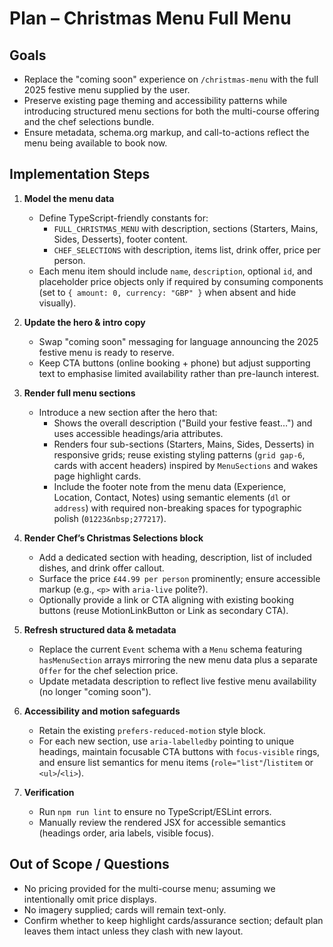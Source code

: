 # Plan – Christmas Menu Full Menu

## Goals
- Replace the "coming soon" experience on `/christmas-menu` with the full 2025 festive menu supplied by the user.
- Preserve existing page theming and accessibility patterns while introducing structured menu sections for both the multi-course offering and the chef selections bundle.
- Ensure metadata, schema.org markup, and call-to-actions reflect the menu being available to book now.

## Implementation Steps
1. **Model the menu data**
   - Define TypeScript-friendly constants for:
     - `FULL_CHRISTMAS_MENU` with description, sections (Starters, Mains, Sides, Desserts), footer content.
     - `CHEF_SELECTIONS` with description, items list, drink offer, price per person.
   - Each menu item should include `name`, `description`, optional `id`, and placeholder price objects only if required by consuming components (set to `{ amount: 0, currency: "GBP" }` when absent and hide visually).

2. **Update the hero & intro copy**
   - Swap "coming soon" messaging for language announcing the 2025 festive menu is ready to reserve.
   - Keep CTA buttons (online booking + phone) but adjust supporting text to emphasise limited availability rather than pre-launch interest.

3. **Render full menu sections**
   - Introduce a new section after the hero that:
     - Shows the overall description ("Build your festive feast…") and uses accessible headings/aria attributes.
     - Renders four sub-sections (Starters, Mains, Sides, Desserts) in responsive grids; reuse existing styling patterns (`grid gap-6`, cards with accent headers) inspired by `MenuSections` and wakes page highlight cards.
     - Include the footer note from the menu data (Experience, Location, Contact, Notes) using semantic elements (`dl` or `address`) with required non-breaking spaces for typographic polish (`01223&nbsp;277217`).

4. **Render Chef’s Christmas Selections block**
   - Add a dedicated section with heading, description, list of included dishes, and drink offer callout.
   - Surface the price `£44.99 per person` prominently; ensure accessible markup (e.g., `<p>` with `aria-live` polite?).
   - Optionally provide a link or CTA aligning with existing booking buttons (reuse MotionLinkButton or Link as secondary CTA).

5. **Refresh structured data & metadata**
   - Replace the current `Event` schema with a `Menu` schema featuring `hasMenuSection` arrays mirroring the new menu data plus a separate `Offer` for the chef selection price.
   - Update metadata description to reflect live festive menu availability (no longer "coming soon").

6. **Accessibility and motion safeguards**
   - Retain the existing `prefers-reduced-motion` style block.
   - For each new section, use `aria-labelledby` pointing to unique headings, maintain focusable CTA buttons with `focus-visible` rings, and ensure list semantics for menu items (`role="list"`/`listitem` or `<ul>`/`<li>`).

7. **Verification**
   - Run `npm run lint` to ensure no TypeScript/ESLint errors.
   - Manually review the rendered JSX for accessible semantics (headings order, aria labels, visible focus).

## Out of Scope / Questions
- No pricing provided for the multi-course menu; assuming we intentionally omit price displays.
- No imagery supplied; cards will remain text-only.
- Confirm whether to keep highlight cards/assurance section; default plan leaves them intact unless they clash with new layout.
